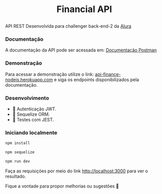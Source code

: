 <h1 align="center">
  <p align="center">Financial API</p>
</h1>

API REST Desenvolvida para challenger back-end-2 da [Alura]('https://www.alura.com.br/')


### Documentação

A documentação da API pode ser acessada em: [Documentação Postman](https://documenter.getpostman.com/view/16890150/UVeNm2w8)

### Demonstração

Para acessar a demonstração utilize o link: [api-finance-nodejs.herokuapp.com](api-finance-nodejs.herokuapp.com/) e siga os endpoints disponibilizados pela documentação.

### Desenvolvimento


* 🔵 Autenticação JWT.
* 🔵 Sequelize ORM.
* 🔵 Testes com JEST.

### Iniciando localmente


```bash
npm install

npm sequelize

npm run dev

```

Faça as requisições por meio do link [http://localhost:3000](http://localhost:3000) para ver o resultado.



Fique a vontade para propor melhorias ou sugestões 🥰
